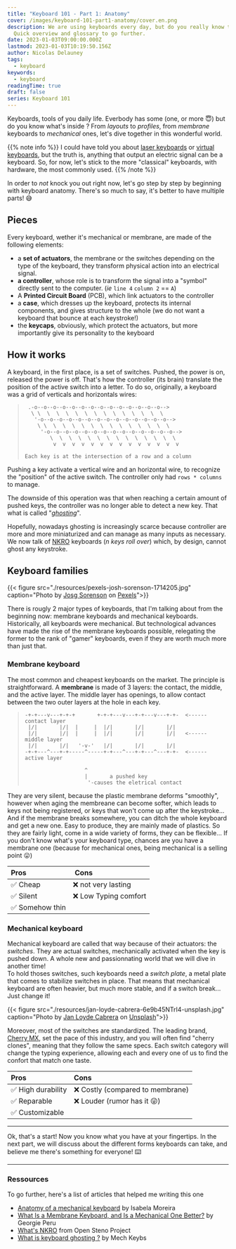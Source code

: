 ```yaml
---
title: "Keyboard 101 - Part 1: Anatomy"
cover: /images/keyboard-101-part1-anatomy/cover.en.png
description: We are using keyboards every day, but do you really know those tiny creatures?
  Quick overview and glossary to go further.
date: 2023-01-03T09:00:00.000Z
lastmod: 2023-01-03T10:19:50.156Z
author: Nicolas Delauney
tags:
  - keyboard
keywords:
  - keyboard
readingTime: true
draft: false
series: Keyboard 101
---
```


Keyboards, tools of you daily life. Everbody has some (one, or more 😇) but do you know what's inside ? From _layouts_ to _profiles_, from _membrane_ keyboards to _mechanical_ ones, let's dive together in this wonderful world.

{{% note info %}}
I could have told you about [laser keyboards](https://keyboardsexpert.com/laser-projection-keyboards-guide/) or [virtual keyboards](https://en.wikipedia.org/wiki/Virtual_keyboard), but the truth is, anything that output an electric signal can be a keyboard. So, for now, let's stick to the more "classical" keyboards, with hardware, the most commonly used.
{{% /note %}}

In order to _not_ knock you out right now, let's go step by step by beginning with keyboard anatomy. There's so much to say, it's better to have multiple parts! 😅

## Pieces

Every keyboard, wether it's mechanical or membrane, are made of the following elements: 

- a **set of actuators**, the membrane or the switches depending on the type of the keyboard, they transform physical action into an electrical signal.
- **a controller**, whose role is to transform the signal into a "symbol" directly sent to the computer. (_ie_ `line 4` `column 2` == `A`)
- A **Printed Circuit Board** (PCB), which link actuators to the controller
- a **case**, which dresses up the keyboard, protects its internal components, and gives structure to the whole (we do not want a keyboard that bounce at each keystroke!)
- the **keycaps**, obviously, which protect the actuators, but more importantly give its personality to the keyboard

## How it works

A keyboard, in the first place, is a set of switches. Pushed, the power is on, released the power is off. That's how the controller (its brain) translate the position of the active switch into a letter. To do so, originally, a keyboard was a grid of verticals and horizontals wires:

>```goat
>  .-o--o--o--o--o--o--o--o--o--o--o--o--o--o-->        
>   \ \  \  \  \  \  \  \  \  \  \  \  \  \  \        
>    '-o--o--o--o--o--o--o--o--o--o--o--o--o--o-->        
>     \ \  \  \  \  \  \  \  \  \  \  \  \  \  \        
>      '-o--o--o--o--o--o--o--o--o--o--o--o--o--o-->        
>         \  \  \  \  \  \  \  \  \  \  \  \  \  \        
>          v  v  v  v  v  v  v  v  v  v  v  v  v  v        
>   
> Each key is at the intersection of a row and a column
>```

Pushing a key activate a vertical wire and an horizontal wire, to recognize the "position" of the active switch. The controller only had `rows * columns` to manage.

The downside of this operation was that when reaching a certain amount of pushed keys, the controller was no longer able to detect a new key. That what is called "[_ghosting_][5]".

Hopefully, nowadays ghosting is increasingly scarce because controller are more and more miniaturized and can manage as many inputs as necessary. We now talk of [NKRO][1] keyboards (_n keys roll over_) which, by design, cannot ghost any keystroke.

## Keyboard families

{{< figure src="./resources/pexels-josh-sorenson-1714205.jpg" caption="Photo by <a href='https://www.pexels.com/en-us/@joshsorenson/'>Josg Sorenson</a> on <a href='https://www.pexels.com/en-us/photo/clavier-magique-apple-avec-pave-numerique-sur-la-table-pres-de-la-souris-sans-fil-1714205/'>Pexels</a>">}}

There is rougly 2 major types of keyboards, that I'm talking about from the beginning now: membrane keyboards and mechanical keyboards. Historically, all keyboards were mechanical. But technological advances have made the rise of the membrane keyboards possible, relegating the former to the rank of "gamer" keyboards, even if they are worth much more than just that.

### Membrane keyboard

The most common and cheapest keyboards on the market. The principle is straightforward. A **membrane** is made of 3 layers: the contact, the middle, and the active layer. The middle layer has openings, to allow contact between the two outer layers at the hole in each key.

> ```goat
> -+-+---v---+-+-+       +-+-+---v---+-+---v---+-+-  <------ contact layer
>  |/|       |/|  |     |  |/|       |/|       |/|
>  |/|       |/|  |     |  |/|       |/|       |/|   <------ middle layer
>  |/|       |/|   '-v-'   |/|       |/|       |/|
> -+-+---^---+-+-----^-----+-+---^---+-+---^---+-+-  <------ active layer
> 
>                    ^
>                    |       a pushed key
>                     '-causes the eletrical contact
> ```

They are very silent, because the plastic membrane deforms "smoothly", however when aging the membreane can become softer, which leads to keys not being registered, or keys that won't come up after the keystroke... And if the membrane breaks somewhere, you can ditch the whole keyboard and get a new one. Easy to produce, they are mainly made of plastics. So they are fairly light, come in a wide variety of forms, they can be flexible... If you don't know what's your keyboard type, chances are you have a membrane one (because for mechanical ones, being mechanical is a selling point 😛)

| Pros            |  Cons                 |
| :-------------- | :-------------------- |
| ✅ Cheap        | ❌ not very lasting    |
| ✅ Silent       | ❌ Low Typing comfort  |
| ✅ Somehow thin |                        |

### Mechanical keyboard

Mechanical keyboard are called that way because of their actuators: the _switches_. They are actual switches, mechanically activated when the key is pushed down. A whole new and passionnating world that we will dive in another time!  
To hold thoses switches, such keyboards need a _switch plate_, a metal plate that comes to stabilize switches in place. That means that mechanical keyboard are often heavier, but much more stable, and if a switch break... Just change it!

{{< figure src="./resources/jan-loyde-cabrera-6e9b45NTrI4-unsplash.jpg" caption="Photo by <a href='https://unsplash.com/@loydieschoice?utm_source=unsplash&utm_medium=referral&utm_content=creditCopyText'>Jan Loyde Cabrera</a> on <a href='https://unsplash.com/photos/6e9b45NTrI4?utm_source=unsplash&utm_medium=referral&utm_content=creditCopyText'>Unsplash</a>">}}

Moreover, most of the switches are standardized. The leading brand, [Cherry MX][cherry-mx], set the pace of this industry, and you will often find "cherry clones", meaning that they follow the same specs. Each switch category will change the typing experience, allowing each and every one of us to find the confort that match one taste.

| Pros              | Cons                            |
| :---------------- | :------------------------------ |
| ✅ High durability | ❌ Costly (compared to membrane)|
| ✅ Reparable       | ❌ Louder (rumor has it 😜)     |
| ✅ Customizable    |                                |

---

Ok, that's a start! Now you know what you have at your fingertips. In the next part, we will discuss about the different forms keyboards can take, and believe me there's something for everyone! ⌨️

---

### Ressources
To go further, here's a list of articles that helped me writing this one

- [Anatomy of a mechanical keyboard][2] by Isabela Moreira
- [What Is a Membrane Keyboard, and Is a Mechanical One Better?][3] by Georgie Peru
- [What's NKRO][4] from Open Steno Project
- [What is keyboard ghosting ?][5] by Mech Keybs


[1]: https://en.wikipedia.org/wiki/Key_rollover#n-key_rollover
[2]: https://drop.com/talk/10016/anatomy-of-a-mechanical-keyboard
[3]: https://www.howtogeek.com/790232/what-is-a-membrane-keyboard-and-is-a-mechanical-one-better/
[4]: https://github.com/openstenoproject/plover/wiki/Supported-Hardware#whats-nkro
[5]: https://www.mechkeybs.com/learn/keyboard-ghosting/

[laser-keyboards]: https://keyboardsexpert.com/laser-projection-keyboards-guide/
[virtual-keyboards]: https://fr.wikipedia.org/wiki/Clavier_virtuel
[cherry-mx]: https://www.cherrymx.de/en
